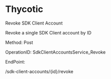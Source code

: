 #     Thycotic


Revoke SDK Client Account

Revoke a single SDK Client account by ID

Method: Post

OperationID: SdkClientAccountsService_Revoke

EndPoint:

/sdk-client-accounts/{id}/revoke
